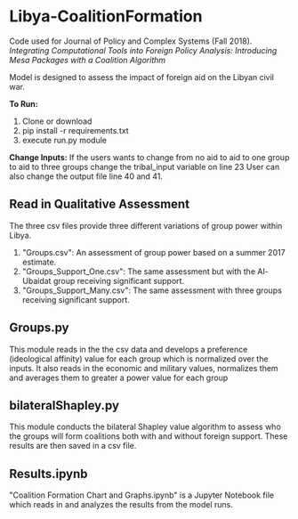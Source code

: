 # Libya-CoalitionFormation
Code used for Journal of Policy and Complex Systems (Fall 2018). *Integrating Computational Tools into Foreign Policy Analysis: Introducing Mesa Packages with a Coalition Algorithm*

Model is designed to assess the impact of foreign aid on the Libyan civil war. 

**To Run:**   
1. Clone or download
2. pip install -r requirements.txt
3. execute run.py module

**Change Inputs:**
If the users wants to change from no aid to aid to one group to aid to three groups change the tribal_input variable on line 23
User can also change the output file line 40 and 41.


## Read in Qualitative Assessment
The three csv files provide three different variations of group power within Libya. 

1. "Groups.csv": An assessment of group power based on a summer 2017 estimate. 
2. "Groups_Support_One.csv": The same assessment but with the Al-Ubaidat group receiving significant support. 
3. "Groups_Support_Many.csv": The same assessment with three groups receiving significant support.

## Groups.py
This module reads in the the csv data and develops a preference (ideological affinity) value for each group which is normalized over the inputs. It also reads in the economic and military values, normalizes them and averages them to greater a power value for each group

## bilateralShapley.py
This module conducts the bilateral Shapley value algorithm to assess who the groups will form coalitions both with and without foreign support. These results are then saved in a csv file.  

## Results.ipynb
"Coalition Formation Chart and Graphs.ipynb" is a Jupyter Notebook file which reads in and analyzes the results from the model runs. 


